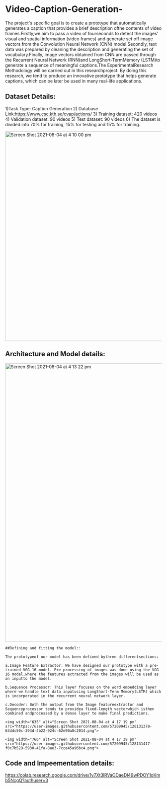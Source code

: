 # Video-Caption-Generation-

The project's specific  goal  is  to  create  a  prototype  that  automatically  generates  a  caption  that provides a brief description ofthe contents of video frames.Firstly,we aim to pass a video of fourseconds to detect the images' visual and spatial information (video frames) and  generate  set  off image  vectors from  the  Convolution  Neural  Network  (CNN) model.Secondly, text data was prepared by cleaning the description and generating the set of vocabulary.Finally, image vectors obtained from CNN are passed through the Recurrent  Neural  Network  (RNN)and LongShort-TermMemory  (LSTM)to generate a sequence  of meaningful  captions.The ExperimentalResearch Methodology will be carried out in this researchproject. By doing this research, we tend to produce an innovative prototype that helps generate captions, which can be later be used in many real-life applications.
 
 ## Dataset Details:
 
 1)Task Type: Caption Generation
 2) Database Link:https://www.csc.kth.se/cvap/actions/
 3) Training dataset: 420 videos
 4) Validation dataset: 90 videos
 5) Test dataset: 90 videos
 6) The dataset is divided into 70% for training, 15% for testing and 15% for training. 
 
 <img width="675" alt="Screen Shot 2021-08-04 at 4 10 00 pm" src="https://user-images.githubusercontent.com/57209945/128130687-17189844-53bc-423d-8c57-1ff97d28751d.png">
 
 ## Architecture and Model details: 
 
 <img width="896" alt="Screen Shot 2021-08-04 at 4 13 22 pm" src="https://user-images.githubusercontent.com/57209945/128131000-0a47702a-7d00-467f-aef1-63b0caddcb42.png">

    ##Defining and fitting the model::
    
    The prototypeof our model has been defined bythree differentsections: 
    
    a.Image Feature Extractor: We have designed our prototype with a pre-trained VGG-16 model. Pre-processing of images was done using the VGG-16 model,where the features extracted from the images will be used as an inputto the model.
    
    b.Sequence Processor: This layer focuses on the word embedding layer where we handle text data inputusing LongShort-Term Memory(LSTM) which is incorporated in the recurrent neural network layer.
    
    c.Decoder: Both the output from the Image featureextractor and Sequenceprocessor tends to providea fixed-length vectorwhich isthen combined andprocessed by a dense layer to make final predictions.
    
    <img width="635" alt="Screen Shot 2021-08-04 at 4 17 19 pm" src="https://user-images.githubusercontent.com/57209945/128131378-63ddc50c-393d-4b22-924c-62e90a8c2014.png">
    
    <img width="766" alt="Screen Shot 2021-08-04 at 4 17 39 pm" src="https://user-images.githubusercontent.com/57209945/128131417-f0c7b529-5930-41fa-8ae3-7cce45a96bc4.png">


    

## Code and Impeementation details: 
https://colab.research.google.com/drive/1v7Xt3lRVaODaeDl49wPDOY1oKmb5NcgQ?authuser=3
